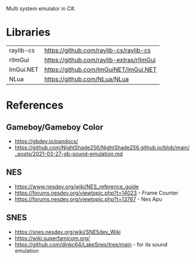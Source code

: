 Multi system emulator in C#.

# Libraries

|| |
|-|-|
| raylib-cs | https://github.com/raylib-cs/raylib-cs |
rlImGui | https://github.com/raylib-extras/rlImGui |
ImGui.NET | https://github.com/ImGuiNET/ImGui.NET |
NLua | https://github.com/NLua/NLua |

# References

## Gameboy/Gameboy Color

* https://gbdev.io/pandocs/
* https://github.com/NightShade256/NightShade256.github.io/blob/main/_posts/2021-03-27-gb-sound-emulation.md

## NES

* https://www.nesdev.org/wiki/NES_reference_guide
* https://forums.nesdev.org/viewtopic.php?t=14023 - Frame Counter
* https://forums.nesdev.org/viewtopic.php?t=13767 - Nes Apu

## SNES

* https://snes.nesdev.org/wiki/SNESdev_Wiki
* https://wiki.superfamicom.org/
* https://github.com/dinkc64/LakeSnes/tree/main - for its sound emulation
